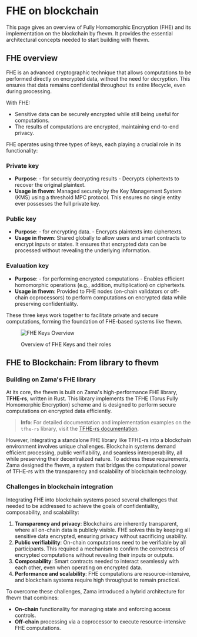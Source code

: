 # FHE on blockchain

This page gives an overview of Fully Homomorphic Encryption (FHE) and its implementation on the blockchain by fhevm. It provides the essential architectural concepts needed to start building with fhevm.

## **FHE overview**

FHE is an advanced cryptographic technique that allows computations to be performed directly on encrypted data, without the need for decryption. This ensures that data remains confidential throughout its entire lifecycle, even during processing.

With FHE:

- Sensitive data can be securely encrypted while still being useful for computations.
- The results of computations are encrypted, maintaining end-to-end privacy.

FHE operates using three types of keys, each playing a crucial role in its functionality:

### **Private key**

- **Purpose**: - for securely decrypting results - Decrypts ciphertexts to recover the original plaintext.
- **Usage in fhevm**: Managed securely by the Key Management System (KMS) using a threshold MPC protocol. This ensures no single entity ever possesses the full private key.

### **Public key**

- **Purpose**: - for encrypting data. - Encrypts plaintexts into ciphertexts.
- **Usage in fhevm**: Shared globally to allow users and smart contracts to encrypt inputs or states. It ensures that encrypted data can be processed without revealing the underlying information.

### **Evaluation key**

- **Purpose**: - for performing encrypted computations - Enables efficient homomorphic operations (e.g., addition, multiplication) on ciphertexts.
- **Usage in fhevm**: Provided to FHE nodes (on-chain validators or off-chain coprocessors) to perform computations on encrypted data while preserving confidentiality.

These three keys work together to facilitate private and secure computations, forming the foundation of FHE-based systems like fhevm.

<figure><img src="../../.gitbook/assets/keys_fhe.png" alt="FHE Keys Overview"><figcaption><p>Overview of FHE Keys and their roles</p></figcaption></figure>

## **FHE to Blockchain: From library to fhevm**

### **Building on Zama's FHE library**

At its core, the fhevm is built on Zama's high-performance FHE library, **TFHE-rs**, written in Rust. This library implements the TFHE (Torus Fully Homomorphic Encryption) scheme and is designed to perform secure computations on encrypted data efficiently.

> **Info**: For detailed documentation and implementation examples on the `tfhe-rs` library, visit the [TFHE-rs documentation](https://docs.zama.ai/tfhe-rs).

However, integrating a standalone FHE library like TFHE-rs into a blockchain environment involves unique challenges. Blockchain systems demand efficient processing, public verifiability, and seamless interoperability, all while preserving their decentralized nature. To address these requirements, Zama designed the fhevm, a system that bridges the computational power of TFHE-rs with the transparency and scalability of blockchain technology.

### **Challenges in blockchain integration**

Integrating FHE into blockchain systems posed several challenges that needed to be addressed to achieve the goals of confidentiality, composability, and scalability:

1. **Transparency and privacy**: Blockchains are inherently transparent, where all on-chain data is publicly visible. FHE solves this by keeping all sensitive data encrypted, ensuring privacy without sacrificing usability.
2. **Public verifiability**: On-chain computations need to be verifiable by all participants. This required a mechanism to confirm the correctness of encrypted computations without revealing their inputs or outputs.
3. **Composability**: Smart contracts needed to interact seamlessly with each other, even when operating on encrypted data.
4. **Performance and scalability**: FHE computations are resource-intensive, and blockchain systems require high throughput to remain practical.

To overcome these challenges, Zama introduced a hybrid architecture for fhevm that combines:

- **On-chain** functionality for managing state and enforcing access controls.
- **Off-chain** processing via a coprocessor to execute resource-intensive FHE computations.

